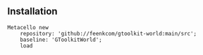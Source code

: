 ## Installation```Metacello new	repository: 'github://feenkcom/gtoolkit-world:main/src';	baseline: 'GToolkitWorld';	load```
